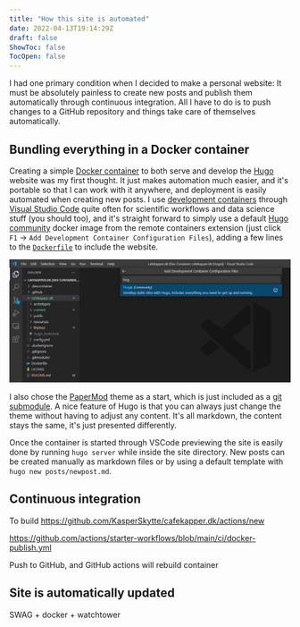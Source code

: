 ```yaml
---
title: "How this site is automated"
date: 2022-04-13T19:14:29Z
draft: false
ShowToc: false
TocOpen: false
---
```


I had one primary condition when I decided to make a personal website: It must be absolutely painless to create new posts and publish them automatically through continuous integration. All I have to do is to push changes to a GitHub repository and things take care of themselves automatically.

## Bundling everything in a Docker container

Creating a simple [Docker container](https://www.docker.com/) to both serve and develop the [Hugo](https://gohugo.io/) website was my first thought. It just makes automation much easier, and it's portable so that I can work with it anywhere, and deployment is easily automated when creating new posts. I use [development containers](https://code.visualstudio.com/docs/remote/containers) through [Visual Studio Code](https://code.visualstudio.com/) quite often for scientific workflows and data science stuff (you should too), and it's straight forward to simply use a default [Hugo community](https://github.com/microsoft/vscode-dev-containers/tree/main/containers/hugo) docker image from the remote containers extension (just click `F1` -> `Add Development Container Configuration Files`), adding a few lines to the [`Dockerfile`](https://github.com/KasperSkytte/cafekapper.dk/blob/main/Dockerfile) to include the website.

![Adding configuration files for Hugo development container in VSCode](images/hugo_devcontainer.png)

I also chose the [PaperMod](https://adityatelange.github.io/hugo-PaperMod/) theme as a start, which is just included as a [git submodule](https://www.atlassian.com/git/tutorials/git-submodule). A nice feature of Hugo is that you can always just change the theme without having to adjust any content. It's all markdown, the content stays the same, it's just presented differently.

Once the container is started through VSCode previewing the site is easily done by running `hugo server` while inside the site directory. New posts can be created manually as markdown files or by using a default template with `hugo new posts/newpost.md`.

## Continuous integration

To build https://github.com/KasperSkytte/cafekapper.dk/actions/new

https://github.com/actions/starter-workflows/blob/main/ci/docker-publish.yml

Push to GitHub, and GitHub actions will rebuild container

## Site is automatically updated

SWAG + docker + watchtower

